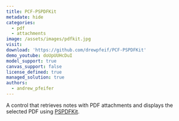 ```yaml
---
title: PCF-PSPDFKit
metadate: hide
categories:
  - pdf
  - attachments
image: /assets/images/pdfkit.jpg
visit: 
download: 'https://github.com/drewpfeif/PCF-PSPDFKit'
demo_youtube: doUpUUHcDuI
model_support: true
canvas_support: false
license_defined: true
managed_solution: true
authors:
  - andrew_pfeifer
---
```

A control that retrieves notes with PDF attachments and displays the selected PDF using <a target="_blank" href="https://pspdfkit.com/">PSPDFKit</a>.
